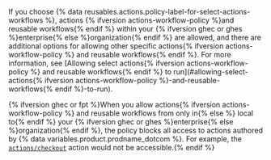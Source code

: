 If you choose {% data reusables.actions.policy-label-for-select-actions-workflows %}, actions {% ifversion actions-workflow-policy %}and reusable workflows{% endif %} within your {% ifversion ghec or ghes %}enterprise{% else %}organization{% endif %} are allowed, and there are additional options for allowing other specific actions{% ifversion actions-workflow-policy %} and reusable workflows{% endif %}. For more information, see [Allowing select actions{% ifversion actions-workflow-policy %} and reusable workflows{% endif %} to run](#allowing-select-actions{% ifversion actions-workflow-policy %}-and-reusable-workflows{% endif %}-to-run).

{% ifversion ghec or fpt %}When you allow actions{% ifversion actions-workflow-policy %} and reusable workflows from only in{% else %} local to{% endif %} your {% ifversion ghec or ghes %}enterprise{% else %}organization{% endif %}, the policy blocks all access to actions authored by {% data variables.product.prodname_dotcom %}. For example, the [`actions/checkout`](https://github.com/actions/checkout) action would not be accessible.{% endif %}
